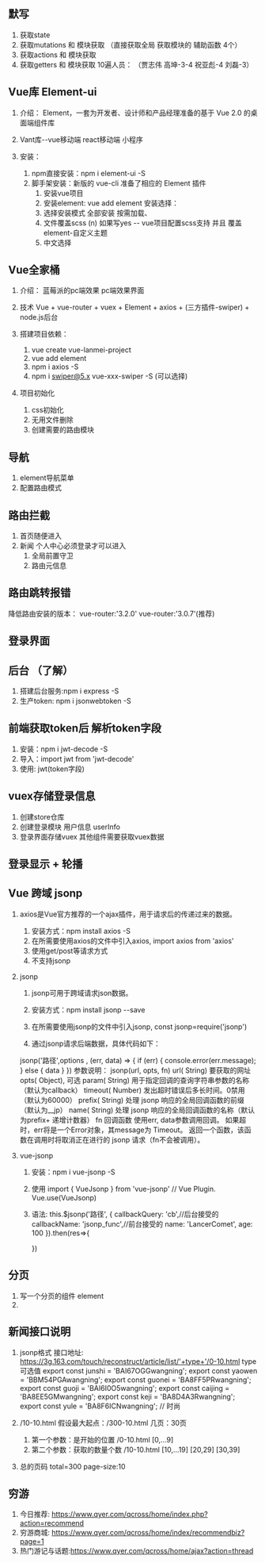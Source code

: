 ## 默写
1. 获取state 
2. 获取mutations 和 模块获取 （直接获取全局 获取模块的  辅助函数 4个）
3. 获取actions 和 模块获取
4. 获取getters 和 模块获取
10遍人员：
    （贾志伟 高坤-3-4 祝亚彪-4 刘磊-3）

## Vue库 Element-ui
1. 介绍：
   Element，一套为开发者、设计师和产品经理准备的基于 Vue 2.0 的桌面端组件库

2. Vant库--vue移动端  react移动端 小程序 

3. 安装：
   1. npm直接安装：npm i element-ui -S 
   2. 脚手架安装：新版的 vue-cli 准备了相应的 Element 插件  
      1. 安装vue项目
      2. 安装element: vue add element 
        安装选择：
        1. 选择安装模式  全部安装  按需加载、
        2. 文件覆盖scss (n)  如果写yes -- vue项目配置scss支持 并且 覆盖element-自定义主题
        3. 中文选择


## Vue全家桶
1. 介绍：
    蓝莓派的pc端效果  pc端效果界面

2. 技术
  Vue + vue-router + vuex + Element + axios + (三方插件-swiper)  + node.js后台 

3. 搭建项目依赖：
   1. vue create vue-lanmei-project 
   2. vue add element 
   3. npm i axios -S 
   4. npm i swiper@5.x vue-xxx-swiper -S (可以选择)

4. 项目初始化
   1. css初始化
   2. 无用文件删除
   3. 创建需要的路由模块

## 导航
1. element导航菜单
2. 配置路由模式



## 路由拦截
1. 首页随便进入 
2. 新闻 个人中心必须登录才可以进入 
   1. 全局前置守卫 
   2. 路由元信息


## 路由跳转报错
降低路由安装的版本：
    vue-router:'3.2.0'
    vue-router:'3.0.7'(推荐)


## 登录界面



## 后台 （了解）
1. 搭建后台服务:npm i express -S 
2. 生产token: npm i jsonwebtoken -S 
   

## 前端获取token后 解析token字段
1. 安装：npm i jwt-decode -S 
2. 导入：import jwt from 'jwt-decode'
3. 使用:  jwt(token字段)



## vuex存储登录信息 
1. 创建store仓库
2. 创建登录模块  用户信息 userInfo 
3. 登录界面存储vuex  其他组件需要获取vuex数据


## 登录显示 + 轮播


## Vue 跨域 jsonp
1. axios是Vue官方推荐的一个ajax插件，用于请求后的传递过来的数据。
   1. 安装方式：npm install axios -S
   2. 在所需要使用axios的文件中引入axios, import axios from 'axios'
   3. 使用get/post等请求方式
   4. 不支持jsonp 


2. jsonp
   1. jsonp可用于跨域请求json数据。
   2. 安装方式：npm install jsonp --save

   3. 在所需要使用jsonp的文件中引入jsonp, const jsonp=require('jsonp')

   4. 通过jsonp请求后端数据，具体代码如下：

     jsonp('路径',options , (err, data) => {
         if (err) {
               console.error(err.message);
         } else {
               data
         }
      })
   参数说明：
      jsonp(url, opts, fn)
         url( String) 要获取的网址
         opts( Object), 可选
            param( String) 用于指定回调的查询字符串参数的名称（默认为callback）
            timeout( Number) 发出超时错误后多长时间。0禁用（默认为60000）
            prefix( String) 处理 jsonp 响应的全局回调函数的前缀（默认为__jp）
            name( String) 处理 jsonp 响应的全局回调函数的名称（默认为prefix+ 递增计数器）
         fn 回调函数
            使用err, data参数调用回调。
            如果超时，err将是一个Error对象，其message为 Timeout。
            返回一个函数，该函数在调用时将取消正在进行的 jsonp 请求（fn不会被调用）。

3. vue-jsonp
   1. 安装：npm i vue-jsonp -S
   2. 使用
      import { VueJsonp } from 'vue-jsonp'
      // Vue Plugin.
      Vue.use(VueJsonp)

   3. 语法:
      this.$jsonp('路径', {
         callbackQuery: 'cb',//后台接受的
         callbackName: 'jsonp_func',//前台接受的
         name: 'LancerComet',
         age: 100
      }).then(res=>{

      })

## 分页
1. 写一个分页的组件 element 
2. 

## 新闻接口说明
1. jsonp格式
接口地址: https://3g.163.com/touch/reconstruct/article/list/'+type+'/0-10.html
    type 可选值
    export const junshi = 'BAI67OGGwangning';
    export const yaowen = 'BBM54PGAwangning';
    export const guonei = 'BA8FF5PRwangning';
    export const guoji = 'BAI6I0O5wangning';
    export const caijing = 'BA8EE5GMwangning';
    export const keji = 'BA8D4A3Rwangning';
    export const yule = 'BA8F6ICNwangning'; // 时尚

2. /10-10.html   假设最大起点：/300-10.html   几页：30页
   1. 第一个参数：是开始的位置   /0-10.html [0,...9]
   2. 第二个参数：获取的数量个数 /10-10.html [10,...19]  [20,29] [30,39]
   
3. 总的页码 total=300 page-size:10 



## 穷游
1. 今日推荐: https://www.qyer.com/qcross/home/index.php?action=recommend
2. 穷游商城: https://www.qyer.com/qcross/home/index/recommendbiz?page=1
3. 热门游记与话题:https://www.qyer.com/qcross/home/ajax?action=thread
